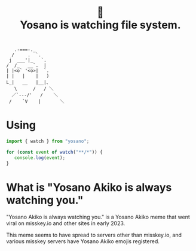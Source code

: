 <h1><p align="center">
👀<br/>
Yosano is watching file system.
</p></h1>

```plain

   .-===-._
  /     .  `.
 j  ___'|_   `.
/  /_   __`.  |
| |<o` '<o>|  `.
| |   |    |   )
L_|   __   |__|､
   \      /   / ＼
  ／`---/'   /    ＼
 /    `V    |       ＼
```

# Using

```ts
import { watch } from "yosano";

for (const event of watch("**/*")) {
   console.log(event);
}
```

# What is "Yosano Akiko is always watching you."

"Yosano Akiko is always watching you." is a Yosano Akiko meme that went viral on misskey.io and other sites in early 2023.

This meme seems to have spread to servers other than misskey.io, and various misskey servers have Yosano Akiko emojis registered.